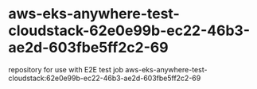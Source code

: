 # aws-eks-anywhere-test-cloudstack-62e0e99b-ec22-46b3-ae2d-603fbe5ff2c2-69
repository for use with E2E test job aws-eks-anywhere-test-cloudstack:62e0e99b-ec22-46b3-ae2d-603fbe5ff2c2-69
